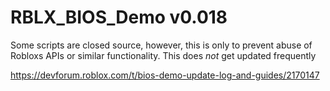 # RBLX_BIOS_Demo v0.018
Some scripts are closed source, however, this is only to prevent abuse of Robloxs APIs or similar functionality.
This does *not* get updated frequently

https://devforum.roblox.com/t/bios-demo-update-log-and-guides/2170147
